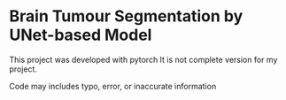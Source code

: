 # Brain Tumour Segmentation by UNet-based Model
This project was developed with pytorch
It is not complete version for my project.

Code may includes typo, error, or inaccurate information
